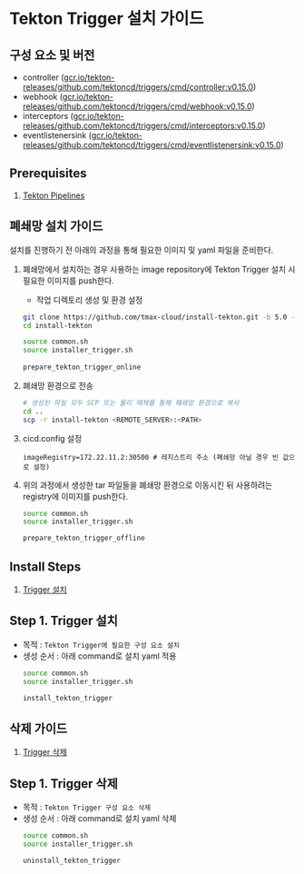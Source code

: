# Tekton Trigger 설치 가이드

## 구성 요소 및 버전
* controller ([gcr.io/tekton-releases/github.com/tektoncd/triggers/cmd/controller:v0.15.0](https://console.cloud.google.com/gcr/images/tekton-releases/global/github.com/tektoncd/triggers/cmd/controller@sha256:f844b0fdf4f47898f11b4050a65aa5a621cfa92cc1090fc514b54b058a90c491/details?tab=info))
* webhook ([gcr.io/tekton-releases/github.com/tektoncd/triggers/cmd/webhook:v0.15.0](https://console.cloud.google.com/gcr/images/tekton-releases/global/github.com/tektoncd/triggers/cmd/webhook@sha256:f81a92eaa2d8b359db597239ac70bfcfef4d50da2294ea0de2322226e72a1eae/details?tab=info))
* interceptors ([gcr.io/tekton-releases/github.com/tektoncd/triggers/cmd/interceptors:v0.15.0](https://console.cloud.google.com/gcr/images/tekton-releases/global/github.com/tektoncd/triggers/cmd/interceptors@sha256:1d12af37ddc4b0f63f7897b4cb3732dd0ae4dc2bf725be5ba0c821c1405c947c/details?tab=info))
* eventlistenersink ([gcr.io/tekton-releases/github.com/tektoncd/triggers/cmd/eventlistenersink:v0.15.0](https://console.cloud.google.com/gcr/images/tekton-releases/global/github.com/tektoncd/triggers/cmd/eventlistenersink@sha256:7289cbad13d15cdc2dd9cf96f03018b1dce7e0e348cfe7465bb116b226e8c386/details?tab=info))


## Prerequisites
1. [Tekton Pipelines](./README-pipelines.md)

## 폐쇄망 설치 가이드
설치를 진행하기 전 아래의 과정을 통해 필요한 이미지 및 yaml 파일을 준비한다.
1. 폐쇄망에서 설치하는 경우 사용하는 image repository에 Tekton Trigger 설치 시 필요한 이미지를 push한다.
    * 작업 디렉토리 생성 및 환경 설정
   ```bash
   git clone https://github.com/tmax-cloud/install-tekton.git -b 5.0 --single-branch
   cd install-tekton
   
   source common.sh
   source installer_trigger.sh
    
   prepare_tekton_trigger_online
   ```

2. 폐쇄망 환경으로 전송
   ```bash
   # 생성된 파일 모두 SCP 또는 물리 매체를 통해 폐쇄망 환경으로 복사
   cd ..
   scp -r install-tekton <REMOTE_SERVER>:<PATH>
   ``` 

3. cicd.config 설정
   ```config
   imageRegistry=172.22.11.2:30500 # 레지스트리 주소 (폐쇄망 아닐 경우 빈 값으로 설정)
   ```

4. 위의 과정에서 생성한 tar 파일들을 폐쇄망 환경으로 이동시킨 뒤 사용하려는 registry에 이미지를 push한다.
   ```bash
   source common.sh
   source installer_trigger.sh
   
   prepare_tekton_trigger_offline
   ```

## Install Steps
1. [Trigger 설치](#step-1-trigger-설치)

## Step 1. Trigger 설치
* 목적 : `Tekton Trigger에 필요한 구성 요소 설치`
* 생성 순서 : 아래 command로 설치 yaml 적용
   ```bash
   source common.sh
   source installer_trigger.sh
  
   install_tekton_trigger
   ```


## 삭제 가이드
1. [Trigger 삭제](#step-1-trigger-삭제)

## Step 1. Trigger 삭제
* 목적 : `Tekton Trigger 구성 요소 삭제`
* 생성 순서 : 아래 command로 설치 yaml 삭제
   ```bash
   source common.sh
   source installer_trigger.sh
  
   uninstall_tekton_trigger 
   ```

